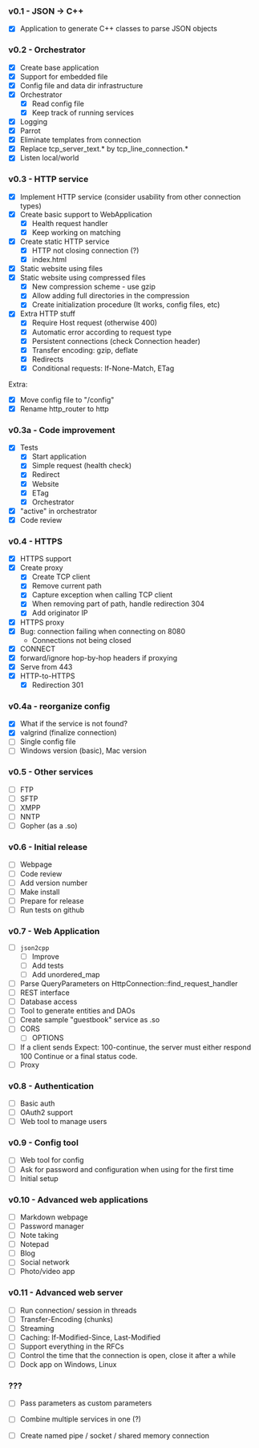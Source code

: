 ### v0.1 - JSON -> C++

- [x] Application to generate C++ classes to parse JSON objects

### v0.2 - Orchestrator

- [x] Create base application
- [x] Support for embedded file
- [x] Config file and data dir infrastructure
- [x] Orchestrator
  - [x] Read config file
  - [x] Keep track of running services
- [x] Logging
- [x] Parrot
- [x] Eliminate templates from connection
- [x] Replace tcp_server_text.* by tcp_line_connection.*
- [x] Listen local/world

### v0.3 - HTTP service

- [x] Implement HTTP service (consider usability from other connection types)
- [x] Create basic support to WebApplication
  - [x] Health request handler
  - [x] Keep working on matching
- [x] Create static HTTP service
  - [x] HTTP not closing connection (?)
  - [x] index.html
- [x] Static website using files
- [x] Static website using compressed files
  - [x] New compression scheme - use gzip
  - [x] Allow adding full directories in the compression
  - [x] Create initialization procedure (It works, config files, etc)
- [x] Extra HTTP stuff
  - [x] Require Host request (otherwise 400)
  - [x] Automatic error according to request type
  - [x] Persistent connections (check Connection header)
  - [x] Transfer encoding: gzip, deflate
  - [x] Redirects
  - [x] Conditional requests: If-None-Match, ETag

Extra:
- [x] Move config file to "/config"
- [x] Rename http_router to http

### v0.3a - Code improvement

- [x] Tests
  - [x] Start application
  - [x] Simple request (health check)
  - [x] Redirect
  - [x] Website
  - [x] ETag
  - [x] Orchestrator
- [x] "active" in orchestrator
- [x] Code review

### v0.4 - HTTPS

- [x] HTTPS support
- [x] Create proxy
  - [x] Create TCP client
  - [x] Remove current path
  - [x] Capture exception when calling TCP client
  - [x] When removing part of path, handle redirection 304
  - [x] Add originator IP
- [x] HTTPS proxy
- [x] Bug: connection failing when connecting on 8080
  - Connections not being closed
- [x] CONNECT
- [x] forward/ignore hop-by-hop headers if proxying
- [x] Serve from 443
- [x] HTTP-to-HTTPS
  - [x] Redirection 301

### v0.4a - reorganize config

- [x] What if the service is not found?
- [x] valgrind (finalize connection)
- [ ] Single config file
- [ ] Windows version (basic), Mac version

### v0.5 - Other services

- [ ] FTP
- [ ] SFTP
- [ ] XMPP
- [ ] NNTP
- [ ] Gopher (as a .so)

### v0.6 - Initial release

- [ ] Webpage
- [ ] Code review
- [ ] Add version number
- [ ] Make install
- [ ] Prepare for release
- [ ] Run tests on github

### v0.7 - Web Application

- [ ] `json2cpp`
  - [ ] Improve
  - [ ] Add tests
  - [ ] Add unordered_map
- [ ] Parse QueryParameters on HttpConnection::find_request_handler
- [ ] REST interface
- [ ] Database access
- [ ] Tool to generate entities and DAOs
- [ ] Create sample "guestbook" service as .so
- [ ] CORS
  - [ ] OPTIONS
- [ ] If a client sends Expect: 100-continue, the server must either respond 100 Continue or a final status code.
- [ ] Proxy

### v0.8 - Authentication

- [ ] Basic auth
- [ ] OAuth2 support
- [ ] Web tool to manage users

### v0.9 - Config tool

- [ ] Web tool for config
- [ ] Ask for password and configuration when using for the first time
- [ ] Initial setup

### v0.10 - Advanced web applications

- [ ] Markdown webpage
- [ ] Password manager
- [ ] Note taking
- [ ] Notepad
- [ ] Blog
- [ ] Social network
- [ ] Photo/video app

### v0.11 - Advanced web server
- [ ] Run connection/ session in threads
- [ ] Transfer-Encoding (chunks)
- [ ] Streaming
- [ ] Caching: If-Modified-Since, Last-Modified
- [ ] Support everything in the RFCs
- [ ] Control the time that the connection is open, close it after a while
- [ ] Dock app on Windows, Linux

### ???

- [ ] Pass parameters as custom parameters
- [ ] Combine multiple services in one (?)
- [ ] Create named pipe / socket / shared memory connection


